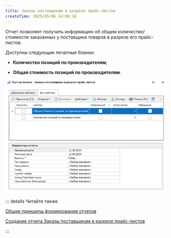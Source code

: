 ```yaml
---
title: Заказы поставщикам в разрезе прайс-листов
createTime: 2025/05/06 14:08:18
---
```

Отчет позволяет получить информацию об общем количестве/стоимости заказанных у поставщика товаров в разрезе его прайс-листов.

Доступны следующие печатные бланки:

- **Количество позиций по производителям**;

- **Общая стоимость позиций по производителям**.

![](../../../assets/specification/zakazy_postavshchikam_v_razreze_prajs_listov_1.png)

::: details Читайте также

[Общие принципы формирования отчетов](../obshchie_printsipy_formirovaniya_otchetov.md)

[Создание отчета Заказы поставщикам в разрезе прайс-листов](../../../work/otchety/po_postavshchikam/zakazy_postavshchikam_v_razreze_prajs-listov.md)

:::